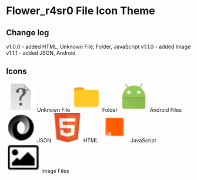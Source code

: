# Flower_r4sr0 File Icon Theme
## Change log
v1.0.0 - added HTML, Unknown File, Folder, JavaScript
v1.1.0 - added Image
v1.1.1 - added JSON, Android
## Icons
<img src="icons/file.svg"> Unknown File
<img src="icons/folder.svg"> Folder
<img src="icons/android.svg"> Android Files
<img src="icons/json.svg"> JSON
<img src="icons/html.svg"> HTML
<img src="icons/js.svg"> JavaScript
<img src="icons/image.svg"> Image Files